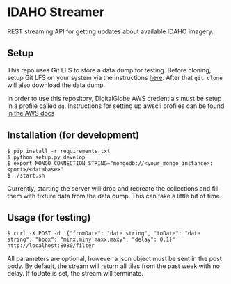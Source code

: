 # IDAHO Streamer

REST streaming API for getting updates about available IDAHO imagery.

## Setup

This repo uses Git LFS to store a data dump for testing.  Before cloning, setup Git LFS on your system via the instructions [here](https://git-lfs.github.com/).  After that `git clone` will also download the data dump.

In order to use this repository, DigitalGlobe AWS credentials must be setup in a profile called `dg`.  Instructions for setting up awscli profiles can be found [in the AWS docs](https://docs.aws.amazon.com/cli/latest/userguide/cli-chap-getting-started.html#cli-multiple-profiles)

## Installation (for development)

```
$ pip install -r requirements.txt
$ python setup.py develop
$ export MONGO_CONNECTION_STRING="mongodb://<your_mongo_instance>:<port>/<database>"
$ ./start.sh
```

Currently, starting the server will drop and recreate the collections and fill them with fixture data from the data dump.  This can take a little bit of time.

## Usage (for testing)

```
$ curl -X POST -d '{"fromDate": "date string", "toDate": "date string", "bbox": "minx,miny,maxx,maxy", "delay": 0.1}' http://localhost:8080/filter
```

All parameters are optional, however a json object must be sent in the post body.  By default, the stream will return all tiles from the past week with no delay.  If toDate is set, the stream will terminate.
